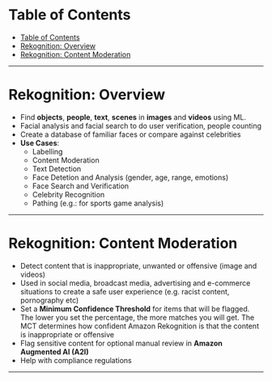 # Table of Contents

- [Table of Contents](#table-of-contents)
- [Rekognition: Overview](#rekognition-overview)
- [Rekognition: Content Moderation](#rekognition-content-moderation)

---

# Rekognition: Overview

- Find **objects**, **people**, **text**, **scenes** in **images** and **videos** using ML.
- Facial analysis and facial search to do user verification, people counting
- Create a database of familiar faces or compare against celebrities
- **Use Cases**:
  - Labelling
  - Content Moderation
  - Text Detection
  - Face Detetion and Analysis (gender, age, range, emotions)
  - Face Search and Verification
  - Celebrity Recognition
  - Pathing (e.g.: for sports game analysis)

---

# Rekognition: Content Moderation

- Detect content that is inappropriate, unwanted or offensive (image and videos)
- Used in social media, broadcast media, advertising and e-commerce situations to create a safe user experience (e.g. racist content, pornography etc)
- Set a **Minimum Confidence Threshold** for items that will be flagged. The lower you set the percentage, the more matches you will get. The MCT determines how confident Amazon Rekognition is that the content is inappropriate or offensive
- Flag sensitive content for optional manual review in **Amazon Augmented AI (A2I)**
- Help with compliance regulations

---
